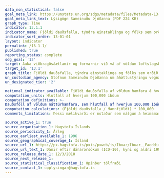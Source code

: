 ```yaml
---
data_non_statistical: false
goal_meta_link: https://unstats.un.org/sdgs/metadata/files/Metadata-13-01-01.pdf
goal_meta_link_text: Lýsigögn Sameinuðu Þjóðanna (PDF 224 KB)
graph_type: line
indicator: 13.1.1
indicator_name: Fjöldi dauðsfalla, týndra einstaklinga og fólks sem orðið hefur fyrir beinum áhrifum af völdum hamfara á hverja 100.000 íbúa.
indicator_sort_order: 13-01-01
layout: indicator
permalink: /13-1-1/
published: true
reporting_status: complete
sdg_goal: '13'
target: Auka viðbragðsáætlanir og forvarnir við vá af völdum loftslagsbreytinga og náttúruhamfara alls staðar í heiminum.
target_id: '13.1'
graph_title: Fjöldi dauðsfalla, týndra einstaklinga og fólks sem orðið hefur fyrir beinum áhrifum af völdum hamfara á hverja 100.000 íbúa.
un_custodian_agency: Stofnun Sameinuðu Þjóðanna um áhættustýringu vegna náttúruhamfara (UNISDR)
un_designated_tier: '2'

national_indicator_available: Fjöldi dauðsfalla af völdum hamfara á hverja 100,000 íbúa
computation_units: Hlutfall af hverjum 100,000 íbúum
computation_definitions: >-
Dauðsföll af völdum náttúrhamfara, sem hlutfall af hverjum 100,000 íbúum. Dánarmein sem skráð eru af völdum náttúruhamfara eru: X30 Berskjöldun fyrir náttúrulegum hita, X31 Berskjöldun fyrir náttúrulegum ofurkulda, X32 Berskjöldun fyrir sólgeislun, X34 Fórnarlamb Jarðskjálfta, X35 Fórnarlamb Eldgoss, X36 Fórnarlamb snjóflóðs, skriðu og annarar tilfærslu jarðvegs, X37 Fórnarlamb ofsaverðurs, X38 Fórnarlamb flóða, X39 Berskjöldun fyrir öðrum náttúruöflum. Af þessum dánarmeinum hafa aðeins verið skráð dauðsföll á Íslandi af völdum X31 Berskjöldun fyrir náttúrulegum ofurkulda og X36 Fórnarlamb snjóflóðs, skriðu og annarar tilfærslu jarðvegs
computation_calculations: (Fjöldi dauðsfalla / Mannfjöldi) * 100,000
comments_limitations: Þessi mælikvarði er notaður sem nálgun á heimsmarkmiðamælikvarða Sameinuðu Þjóðanna. Þar sem því má við komast er unnið að því að finna eða þróa íslensk gögn til að uppfylla forskrift Sameinuðu Þjóðanna. Þessi mælikvarði var ekki fundinn í samstarfi við sérfræðinga á þessu sviði.

source_active_1: true
source_organisation_1: Hagstofa Íslands
source_periodicity_1: Árleg
source_earliest_available_1: 1996
source_geographical_coverage_1: Ísland 
source_url_1: https://px.hagstofa.is/pxis/pxweb/is/Ibuar/Ibuar__Faeddirdanir__danir__danarmein/MAN05302.px
source_url_text_1: Dánir eftir dánarorsökum (ICD-10), kyni og aldri 1996-2017 
source_release_date_1: 12/3/2018
source_next_release_1: 
source_statistical_classification_1: Opinber tölfræði
source_contact_1: upplysingar@hagstofa.is
---
```

